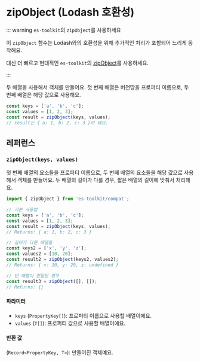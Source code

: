 # zipObject (Lodash 호환성)

::: warning `es-toolkit`의 `zipObject`를 사용하세요

이 `zipObject` 함수는 Lodash와의 호환성을 위해 추가적인 처리가 포함되어 느리게 동작해요.

대신 더 빠르고 현대적인 `es-toolkit`의 [zipObject](../../array/zipObject.md)를 사용하세요.

:::

두 배열을 사용해서 객체를 만들어요. 첫 번째 배열은 버전망을 프로퍼티 이름으로, 두 번째 배열은 해당 값으로 사용해요.

```typescript
const keys = ['a', 'b', 'c'];
const values = [1, 2, 3];
const result = zipObject(keys, values);
// result는 { a: 1, b: 2, c: 3 }이 돼요.
```

## 레퍼런스

### `zipObject(keys, values)`

첫 번째 배열의 요소들을 프로퍼티 이름으로, 두 번째 배열의 요소들을 해당 값으로 사용해서 객체를 만들어요. 두 배열의 길이가 다를 경우, 짧은 배열의 길이에 맞춰서 처리해요.

```typescript
import { zipObject } from 'es-toolkit/compat';

// 기본 사용법
const keys = ['a', 'b', 'c'];
const values = [1, 2, 3];
const result = zipObject(keys, values);
// Returns: { a: 1, b: 2, c: 3 }

// 길이가 다른 배열들
const keys2 = ['x', 'y', 'z'];
const values2 = [10, 20];
const result2 = zipObject(keys2, values2);
// Returns: { x: 10, y: 20, z: undefined }

// 빈 배열이 전달된 경우
const result3 = zipObject([], []);
// Returns: {}
```

#### 파라미터

- `keys` (`PropertyKey[]`): 프로퍼티 이름으로 사용할 배열이에요.
- `values` (`T[]`): 프로퍼티 값으로 사용할 배열이에요.

#### 반환 값

(`Record<PropertyKey, T>`): 만들어진 객체예요.
